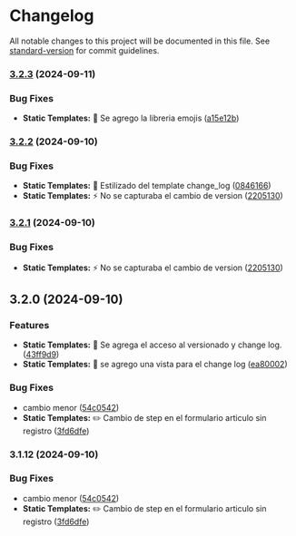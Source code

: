 # Changelog

All notable changes to this project will be documented in this file. See [standard-version](https://github.com/conventional-changelog/standard-version) for commit guidelines.

### [3.2.3](https://github.com/DarkyDieLJob/Ferreteria_v3/compare/v3.2.2...v3.2.3) (2024-09-11)


### Bug Fixes

* **Static Templates:** :memo: Se agrego la libreria emojis ([a15e12b](https://github.com/DarkyDieLJob/Ferreteria_v3/commit/a15e12b9762511a3d834facc9debfd105deab4b5))

### [3.2.2](https://github.com/DarkyDieLJob/Ferreteria_v3/compare/v3.2.0...v3.2.2) (2024-09-10)


### Bug Fixes

* **Static Templates:** :art: Estilizado del template change_log ([0846166](https://github.com/DarkyDieLJob/Ferreteria_v3/commit/08461665133702363099106222a2d92446d63d68))
* **Static Templates:** :zap: No se capturaba el cambio de version ([2205130](https://github.com/DarkyDieLJob/Ferreteria_v3/commit/2205130f68bea3e0b9377e4bdfe6ab874e57c6a9))

### [3.2.1](https://github.com/DarkyDieLJob/Ferreteria_v3/compare/v3.2.0...v3.2.1) (2024-09-10)


### Bug Fixes

* **Static Templates:** :zap: No se capturaba el cambio de version ([2205130](https://github.com/DarkyDieLJob/Ferreteria_v3/commit/2205130f68bea3e0b9377e4bdfe6ab874e57c6a9))

## 3.2.0 (2024-09-10)


### Features

* **Static Templates:** :memo: Se agrega el acceso al versionado y change log. ([43ff9d9](https://github.com/DarkyDieLJob/Ferreteria_v3/commit/43ff9d90aeb69b24a947866ff31a97d123f6233e))
* **Static Templates:** :memo: se agrego una vista para el change log ([ea80002](https://github.com/DarkyDieLJob/Ferreteria_v3/commit/ea80002d93223a4548c1d9b1525e74cab88625fc))


### Bug Fixes

* cambio menor ([54c0542](https://github.com/DarkyDieLJob/Ferreteria_v3/commit/54c054220f3f339b582626ffc861c44043f88057))
* **Static Templates:** :pencil2: Cambio de step en el formulario articulo sin registro ([3fd6dfe](https://github.com/DarkyDieLJob/Ferreteria_v3/commit/3fd6dfea0bf71596dba8797f5a2b807b4d6d4afa))

### 3.1.12 (2024-09-10)


### Bug Fixes

* cambio menor ([54c0542](https://github.com/DarkyDieLJob/Ferreteria_v3/commit/54c054220f3f339b582626ffc861c44043f88057))
* **Static Templates:** :pencil2: Cambio de step en el formulario articulo sin registro ([3fd6dfe](https://github.com/DarkyDieLJob/Ferreteria_v3/commit/3fd6dfea0bf71596dba8797f5a2b807b4d6d4afa))
